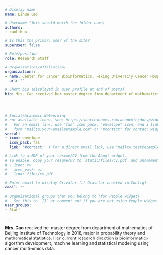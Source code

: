 ```yaml
---
# Display name
name: Lihua Cao

# Username (this should match the folder name)
authors:
- caolihua

# Is this the primary user of the site?
superuser: false

# Role/position
role: Research Staff

# Organizations/Affiliations
organizations:
- name: Center for Cancer Bioinformatics, Peking University Cancer Hospital & Institute
  url: ""

# Short bio (displayed in user profile at end of posts)
bio: Mrs. Cao received her master degree from department of mathematics of Beijing Institute of Technology in 2018, major in probability theory and mathematical statistics. Her current research direction is bioinformatics algorithm development, machine learning and statistical modeling using cancer multi-omics data. 




# Social/Academic Networking
# For available icons, see: https://sourcethemes.com/academic/docs/widgets/#icons
#   For an email link, use "fas" icon pack, "envelope" icon, and a link in the
#   form "mailto:your-email@example.com" or "#contact" for contact widget.
social:
- icon: envelope
  icon_pack: fas
  link: '#contact'  # For a direct email link, use "mailto:test@example.org".

# Link to a PDF of your resume/CV from the About widget.
# To enable, copy your resume/CV to `static/files/cv.pdf` and uncomment the lines below.  
# - icon: cv
#   icon_pack: ai
#   link: files/cv.pdf

# Enter email to display Gravatar (if Gravatar enabled in Config)
email: ""
  
# Organizational groups that you belong to (for People widget)
#   Set this to `[]` or comment out if you are not using People widget.  
user_groups:
- Staff

---
```






**Mrs. Cao** received her master degree from department of mathematics of Beijing Institute of Technology in 2018, major in probability theory and mathematical statistics. Her current research direction is bioinformatics algorithm development, machine learning and statistical modeling using cancer multi-omics data.